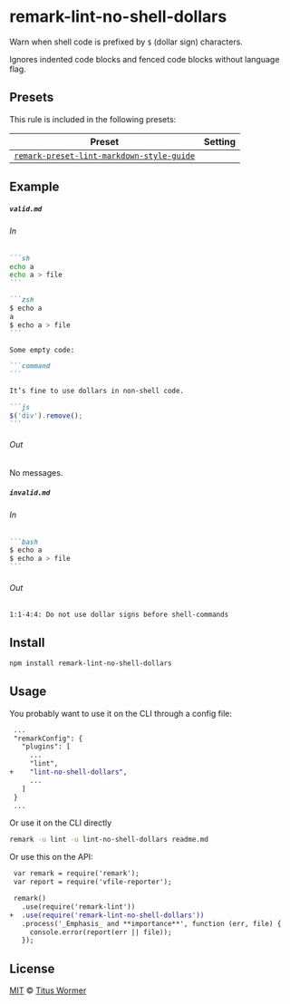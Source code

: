 <!--This file is generated-->

# remark-lint-no-shell-dollars

Warn when shell code is prefixed by `$` (dollar sign) characters.

Ignores indented code blocks and fenced code blocks without language flag.

## Presets

This rule is included in the following presets:

| Preset | Setting |
| ------ | ------- |
| [`remark-preset-lint-markdown-style-guide`](https://github.com/remarkjs/remark-lint/tree/master/packages/remark-preset-lint-markdown-style-guide) |  |

## Example

##### `valid.md`

###### In

````markdown
```sh
echo a
echo a > file
```

```zsh
$ echo a
a
$ echo a > file
```

Some empty code:

```command
```

It’s fine to use dollars in non-shell code.

```js
$('div').remove();
```
````

###### Out

No messages.

##### `invalid.md`

###### In

````markdown
```bash
$ echo a
$ echo a > file
```
````

###### Out

```text
1:1-4:4: Do not use dollar signs before shell-commands
```

## Install

```sh
npm install remark-lint-no-shell-dollars
```

## Usage

You probably want to use it on the CLI through a config file:

```diff
 ...
 "remarkConfig": {
   "plugins": [
     ...
     "lint",
+    "lint-no-shell-dollars",
     ...
   ]
 }
 ...
```

Or use it on the CLI directly

```sh
remark -u lint -u lint-no-shell-dollars readme.md
```

Or use this on the API:

```diff
 var remark = require('remark');
 var report = require('vfile-reporter');

 remark()
   .use(require('remark-lint'))
+  .use(require('remark-lint-no-shell-dollars'))
   .process('_Emphasis_ and **importance**', function (err, file) {
     console.error(report(err || file));
   });
```

## License

[MIT](https://github.com/remarkjs/remark-lint/blob/master/license) © [Titus Wormer](https://wooorm.com)
